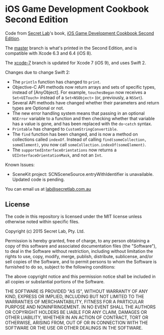 # iOS Game Development Cookbook Second Edition

Code from [Secret Lab](http://www.secretlab.com.au)'s book, [iOS Game Development Cookbook Second Edition](http://shop.oreilly.com/product/0636920037170.do).

The [master](https://github.com/thesecretlab/iOSGameDevCookbook2ndEd/tree/master) branch is what's printed in the Second Edition, and is compatible with Xcode 6.3 and 6.4 (iOS 8).

The [xcode-7](https://github.com/thesecretlab/iOSGameDevCookbook2ndEd/tree/xcode-7) branch is updated for Xcode 7 (iOS 9), and uses Swift 2.

Changes due to change Swift 2:

* The `println` function has changed to `print`.
* Objective-C API methods now return arrays and sets of specific types, instead of [AnyObject].  For example, `touchesBegan` now receives a `Set<UITouch>` instead of a `Set<NSObject>` (or, previously, a `NSSet`).
* Several API methods have changed whether their parameters and return types are Optional or not.
* The new error handling system means that passing in an optional `NSError` variable to a function and then checking whether that variable has a value is gone, and has been replaced with the `do`-`catch` syntax.
* `Printable` has changed to `CustomStringConvertible`.
* The `find` function has been changed, and is now a method on collections called `indexOf`. Instead of calling `find(someCollection, someElement)`, you now call `someCollection.indexOf(someElement)`.
* The `supportedInterfaceOrientations` now returns a `UIInterfaceOrientationMask`, and not an `Int`.

Known Issues:

* SceneKit project: SCNSceneSource.entryWithIdentifier is unavailable. Updated code is pending.

You can email us at [lab@secretlab.com.au](mailto:lab@secretlab.com.au)

## License

The code in this repository is licensed under the MIT license unless otherwise noted within specific files.

Copyright (c) 2015 Secret Lab, Pty. Ltd.

Permission is hereby granted, free of charge, to any person obtaining a copy of this software and associated documentation files (the "Software"), to deal in the Software without restriction, including without limitation the rights to use, copy, modify, merge, publish, distribute, sublicense, and/or sell copies of the Software, and to permit persons to whom the Software is furnished to do so, subject to the following conditions:

The above copyright notice and this permission notice shall be included in all copies or substantial portions of the Software.

THE SOFTWARE IS PROVIDED "AS IS", WITHOUT WARRANTY OF ANY KIND, EXPRESS OR IMPLIED, INCLUDING BUT NOT LIMITED TO THE WARRANTIES OF MERCHANTABILITY, FITNESS FOR A PARTICULAR PURPOSE AND NONINFRINGEMENT. IN NO EVENT SHALL THE AUTHORS OR COPYRIGHT HOLDERS BE LIABLE FOR ANY CLAIM, DAMAGES OR OTHER LIABILITY, WHETHER IN AN ACTION OF CONTRACT, TORT OR OTHERWISE, ARISING FROM, OUT OF OR IN CONNECTION WITH THE SOFTWARE OR THE USE OR OTHER DEALINGS IN THE SOFTWARE.

